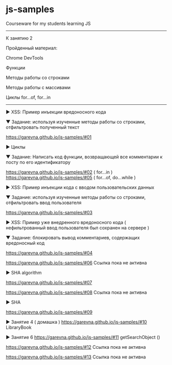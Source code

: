 # js-samples

Courseware for my students learning JS
______________________________________

К занятию 2

Пройденный материал:

Chrome DevTools

Функции

Методы работы со строками

Методы работы с массивами

Циклы for...of, for...in
_________________________

► XSS: Пример инъекции вредоносного кода

▼ Задание: используя изученные методы работы со строками,
отфильтровать полученный текст

https://garevna.github.io/js-samples/#01

► Циклы

▼ Задание: Написать код функции, возвращающей все комментарии к посту
по его идентификатору

https://garevna.github.io/js-samples/#02   ( for...in )
https://garevna.github.io/js-samples/#05   ( for...of, do...while )

► XSS: Пример инъекции кода с вводом пользовательских данных

▼ Задание: используя изученные методы работы со строками,
отфильтровать ввод пользователя

https://garevna.github.io/js-samples/#03

► XSS: Пример уже внедренного вредоносного кода
( нефильтрованный ввод пользователя был сохранен на сервере )

▼ Задание: блокировать вывод комментариев,
содержащих вредоносный код

https://garevna.github.io/js-samples/#04


https://garevna.github.io/js-samples/#06     Ссылка пока не активна

► SHA algorithm

https://garevna.github.io/js-samples/#07


https://garevna.github.io/js-samples/#08     Ссылка пока не активна

► SHA

https://garevna.github.io/js-samples/#09

► Занятие 4 ( домашка )
https://garevna.github.io/js-samples/#10     LibraryBook

► Занятие 6
https://garevna.github.io/js-samples/#11     getSearchObject ()

https://garevna.github.io/js-samples/#12     Ссылка пока не активна

https://garevna.github.io/js-samples/#13     Ссылка пока не активна

